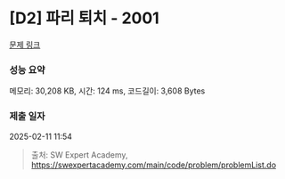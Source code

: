 # [D2] 파리 퇴치 - 2001 

[문제 링크](https://swexpertacademy.com/main/code/problem/problemDetail.do?contestProbId=AV5PzOCKAigDFAUq) 

### 성능 요약

메모리: 30,208 KB, 시간: 124 ms, 코드길이: 3,608 Bytes

### 제출 일자

2025-02-11 11:54



> 출처: SW Expert Academy, https://swexpertacademy.com/main/code/problem/problemList.do